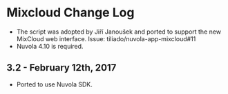 Mixcloud Change Log
===================

  * The script was adopted by Jiří Janoušek and ported to support the new MixCloud web interface.
    Issue: tiliado/nuvola-app-mixcloud#11
  * Nuvola 4.10 is required.

3.2 - February 12th, 2017
-------------------------

  * Ported to use Nuvola SDK.
